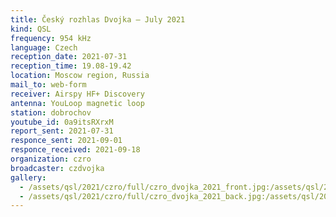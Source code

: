 ```yaml
---
title: Český rozhlas Dvojka — July 2021
kind: QSL
frequency: 954 kHz
language: Czech
reception_date: 2021-07-31
reception_time: 19.08-19.42
location: Moscow region, Russia
mail_to: web-form
receiver: Airspy HF+ Discovery
antenna: YouLoop magnetic loop
station: dobrochov
youtube_id: 0a9itsRXrxM
report_sent: 2021-07-31
responce_sent: 2021-09-01
responce_received: 2021-09-18
organization: czro
broadcaster: czdvojka
gallery:
  - /assets/qsl/2021/czro/full/czro_dvojka_2021_front.jpg:/assets/qsl/2021/czro/small/czro_dvojka_2021_front.jpg
  - /assets/qsl/2021/czro/full/czro_dvojka_2021_back.jpg:/assets/qsl/2021/czro/small/czro_dvojka_2021_back.jpg
---
```

